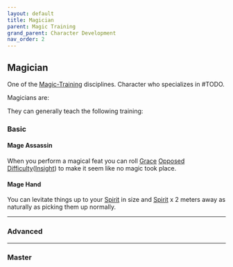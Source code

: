 ```yaml
---
layout: default
title: Magician
parent: Magic Training
grand_parent: Character Development
nav_order: 2
---
```

## Magician
One of the [Magic-Training](Magic-Training) disciplines. Character who specializes in #TODO.

Magicians are: 

They can generally teach the following training:

### Basic

#### Mage Assassin
When you perform a magical feat you can roll [Grace](Agility#Grace) [Opposed Difficulty](Skills#Opposed%20Difficulty)([Insight](Intelligence#Insight)) to make it seem like no magic took place.

#### Mage Hand
You can levitate things up to your [Spirit](Spirit) in size and [Spirit](Spirit) x 2 meters away as naturally as picking them up normally.


---

### Advanced


---

### Master


